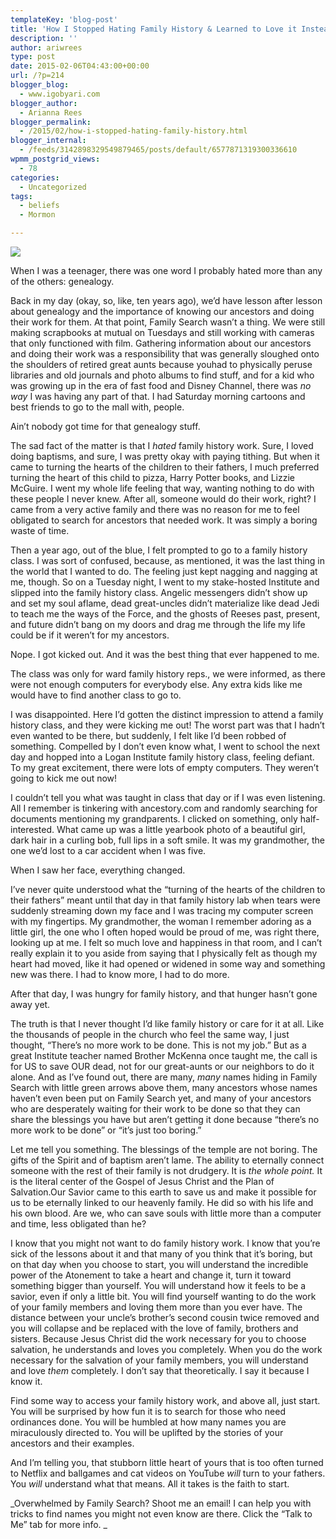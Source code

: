 ```yaml
---
templateKey: 'blog-post'
title: 'How I Stopped Hating Family History & Learned to Love it Instead'
description: ''
author: ariwrees
type: post
date: 2015-02-06T04:43:00+00:00
url: /?p=214
blogger_blog:
  - www.igobyari.com
blogger_author:
  - Arianna Rees
blogger_permalink:
  - /2015/02/how-i-stopped-hating-family-history.html
blogger_internal:
  - /feeds/3142898329549879465/posts/default/6577871319300336610
wpmm_postgrid_views:
  - 78
categories:
  - Uncategorized
tags:
  - beliefs
  - Mormon

---
```

[![](https://www.igobyari.com/wp-content/uploads/2015/02/famhist.jpg)](https://www.igobyari.com/wp-content/uploads/2015/02/famhist.jpg)

When I was a teenager, there was one word I probably hated more than any of the others: genealogy.

Back in my day (okay, so, like, ten years ago), we’d have lesson after lesson about genealogy and the importance of knowing our ancestors and doing their work for them. At that point, Family Search wasn’t a thing. We were still making scrapbooks at mutual on Tuesdays and still working with cameras that only functioned with film. Gathering information about our ancestors and doing their work was a responsibility that was generally sloughed onto the shoulders of retired great aunts because youhad to physically peruse libraries and old journals and photo albums to find stuff, and for a kid who was growing up in the era of fast food and Disney Channel, there was _no way_ I was having any part of that. I had Saturday morning cartoons and best friends to go to the mall with, people. 

Ain’t nobody got time for that genealogy stuff.

The sad fact of the matter is that I _hated_ family history work. Sure, I loved doing baptisms, and sure, I was pretty okay with paying tithing. But when it came to turning the hearts of the children to their fathers, I much preferred turning the heart of this child to pizza, Harry Potter books, and Lizzie McGuire. I went my whole life feeling that way, wanting nothing to do with these people I never knew. After all, someone would do their work, right? I came from a very active family and there was no reason for me to feel obligated to search for ancestors that needed work. It was simply a boring waste of time. 

Then a year ago, out of the blue, I felt prompted to go to a family history class. I was sort of confused, because, as mentioned, it was the last thing in the world that I wanted to do. The feeling just kept nagging and nagging at me, though. So on a Tuesday night, I went to my stake-hosted Institute and slipped into the family history class. Angelic messengers didn’t show up and set my soul aflame, dead great-uncles didn’t materialize like dead Jedi to teach me the ways of the Force, and the ghosts of Reeses past, present, and future didn’t bang on my doors and drag me through the life my life could be if it weren’t for my ancestors.

Nope. I got kicked out. And it was the best thing that ever happened to me.

The class was only for ward family history reps., we were informed, as there were not enough computers for everybody else. Any extra kids like me would have to find another class to go to.

I was disappointed. Here I’d gotten the distinct impression to attend a family history class, and they were kicking me out! The worst part was that I hadn’t even wanted to be there, but suddenly, I felt like I’d been robbed of something. Compelled by I don’t even know what, I went to school the next day and hopped into a Logan Institute family history class, feeling defiant. To my great excitement, there were lots of empty computers. They weren’t going to kick me out now!

I couldn’t tell you what was taught in class that day or if I was even listening. All I remember is tinkering with ancestory.com and randomly searching for documents mentioning my grandparents. I clicked on something, only half-interested. What came up was a little yearbook photo of a beautiful girl, dark hair in a curling bob, full lips in a soft smile. It was my grandmother, the one we’d lost to a car accident when I was five.

When I saw her face, everything changed.

I’ve never quite understood what the “turning of the hearts of the children to their fathers” meant until that day in that family history lab when tears were suddenly streaming down my face and I was tracing my computer screen with my fingertips. My grandmother, the woman I remember adoring as a little girl, the one who I often hoped would be proud of me, was right there, looking up at me. I felt so much love and happiness in that room, and I can’t really explain it to you aside from saying that I physically felt as though my heart had moved, like it had opened or widened in some way and something new was there. I had to know more, I had to do more.

After that day, I was hungry for family history, and that hunger hasn’t gone away yet.

The truth is that I never thought I’d like family history or care for it at all. Like the thousands of people in the church who feel the same way, I just thought, “There’s no more work to be done. This is not my job.” But as a great Institute teacher named Brother McKenna once taught me, the call is for US to save OUR dead, not for our great-aunts or our neighbors to do it alone. And as I’ve found out, there are many, _many_ names hiding in Family Search with little green arrows above them, many ancestors whose names haven’t even been put on Family Search yet, and many of your ancestors who are desperately waiting for their work to be done so that they can share the blessings you have but aren’t getting it done because “there’s no more work to be done” or “it’s just too boring.”

Let me tell you something. The blessings of the temple are not boring. The gifts of the Spirit and of baptism aren’t lame. The ability to eternally connect someone with the rest of their family is not drudgery. It is _the whole point._ It is the literal center of the Gospel of Jesus Christ and the Plan of Salvation.Our Savior came to this earth to save us and make it possible for us to be eternally linked to our heavenly family. He did so with his life and his own blood. Are we, who can save souls with little more than a computer and time, less obligated than he?

I know that you might not want to do family history work. I know that you’re sick of the lessons about it and that many of you think that it’s boring, but on that day when you choose to start, you will understand the incredible power of the Atonement to take a heart and change it, turn it toward something bigger than yourself. You will understand how it feels to be a savior, even if only a little bit. You will find yourself wanting to do the work of your family members and loving them more than you ever have. The distance between your uncle’s brother’s second cousin twice removed and you will collapse and be replaced with the love of family, brothers and sisters. Because Jesus Christ did the work necessary for you to choose salvation, he understands and loves you completely. When you do the work necessary for the salvation of your family members, you will understand and love _them_ completely. I don’t say that theoretically. I say it because I know it.

Find some way to access your family history work, and above all, just start. You will be surprised by how fun it is to search for those who need ordinances done. You will be humbled at how many names you are miraculously directed to. You will be uplifted by the stories of your ancestors and their examples.

And I’m telling you, that stubborn little heart of yours that is too often turned to Netflix and ballgames and cat videos on YouTube _will_ turn to your fathers. You _will_ understand what that means. All it takes is the faith to start.

_Overwhelmed by Family Search? Shoot me an email! I can help you with tricks to find names you might not even know are there. Click the “Talk to Me” tab for more info. _